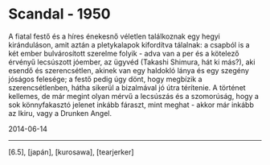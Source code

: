 # Scandal - 1950

A fiatal festő és a híres énekesnő véletlen találkoznak egy hegyi kiránduláson, amit aztán a pletykalapok kifordítva tálalnak: a csapból is a két ember bulvárosított szerelme folyik - adva van a per és a kötelező érvényű lecsúszott jóember, az ügyvéd (Takashi Shimura, hát ki más?), aki esendő és szerencsétlen, akinek van egy haldokló lánya és egy szegény jóságos felesége; a festő pedig úgy dönt, hogy megbízik a szerencsétlenben, hátha sikerül a bizalmával jó útra térítenie. A történet kellemes, de már megint olyan mérvű a lecsúszás és a szomorúság, hogy a sok könnyfakasztó jelenet inkább fáraszt, mint meghat - akkor már inkább az Ikiru, vagy a Drunken Angel.

2014-06-14 

----

[6.5], [japán], [kurosawa], [tearjerker]

